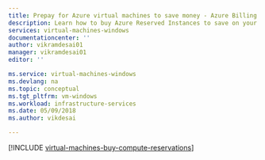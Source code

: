 ```yaml
---
title: Prepay for Azure virtual machines to save money - Azure Billing | Microsoft Docs
description: Learn how to buy Azure Reserved Instances to save on your compute costs.
services: virtual-machines-windows
documentationcenter: ''
author: vikramdesai01
manager: vikramdesai01
editor: ''

ms.service: virtual-machines-windows
ms.devlang: na
ms.topic: conceptual
ms.tgt_pltfrm: vm-windows
ms.workload: infrastructure-services
ms.date: 05/09/2018
ms.author: vikdesai

---
```

[!INCLUDE [virtual-machines-buy-compute-reservations](../../../includes/virtual-machines-common-prepay-reserved-vm-instances.md)]

